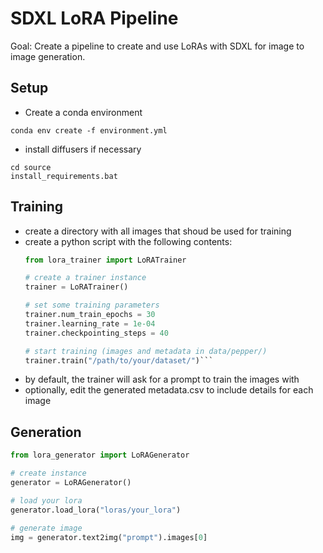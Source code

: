 # SDXL LoRA Pipeline

Goal: Create a pipeline to create and use LoRAs with SDXL for image to image generation.

## Setup
- Create a conda environment
```
conda env create -f environment.yml
```
- install diffusers if necessary
```
cd source
install_requirements.bat
```

## Training
- create a directory with all images that shoud be used for training
- create a python script with the following contents:
  ```python
  from lora_trainer import LoRATrainer

  # create a trainer instance
  trainer = LoRATrainer()
  
  # set some training parameters
  trainer.num_train_epochs = 30
  trainer.learning_rate = 1e-04
  trainer.checkpointing_steps = 40
  
  # start training (images and metadata in data/pepper/)
  trainer.train("/path/to/your/dataset/")```
- by default, the trainer will ask for a prompt to train the images with
- optionally, edit the generated metadata.csv to include details for each image

## Generation
```python
from lora_generator import LoRAGenerator

# create instance
generator = LoRAGenerator()

# load your lora
generator.load_lora("loras/your_lora")

# generate image
img = generator.text2img("prompt").images[0]
```
